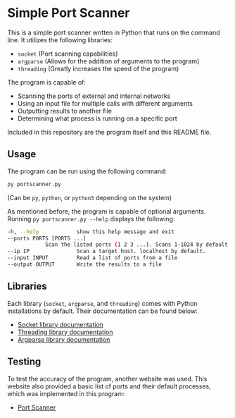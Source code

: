 # Simple Port Scanner

This is a simple port scanner written in Python that runs on the command line. It utilizes the following libraries:
- `socket` (Port scanning capabilities)
- `argparse` (Allows for the addition of arguments to the program)
- `threading` (Greatly increases the speed of the program)

The program is capable of:
- Scanning the ports of external and internal networks
- Using an input file for multiple calls with different arguments
- Outputting results to another file
- Determining what process is running on a specific port

Included in this repository are the program itself and this README file.

## Usage

The program can be run using the following command:

```sh
py portscanner.py
```

(Can be `py`, `python`, or `python3` depending on the system)

As mentioned before, the program is capable of optional arguments. Running `py portscanner.py --help` displays the following:

```sh
-h, --help            show this help message and exit
--ports PORTS [PORTS ...]
            Scan the listed ports (1 2 3 ...). Scans 1-1024 by default
--ip IP               Scan a target host. localhost by default.
--input INPUT         Read a list of ports from a file
--output OUTPUT       Write the results to a file
```

## Libraries

Each library (`socket`, `argparse`, and `threading`) comes with Python installations by default. Their documentation can be found below:
- [Socket library documentation](https://docs.python.org/3/library/socket.html)
- [Threading library documentation](http://docs.python.org/3/library/threading.html)
- [Argparse library documentation](https://docs.python.org/3/library/argparse.html)

## Testing

To test the accuracy of the program, another website was used. This website also provided a basic list of ports and their default processes, which was implemented in this program:
- [Port Scanner](https://dnschecker.org/port-scanner.php)

